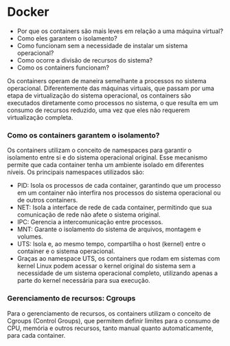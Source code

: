 # Docker
<p align="justify">
 
  * Por que os containers são mais leves em relação a uma máquina virtual?
  * Como eles garantem o isolamento?
  * Como funcionam sem a necessidade de instalar um sistema operacional?
  * Como ocorre a divisão de recursos do sistema?
  * Como os containers funcionam?
  
 Os containers operam de maneira semelhante a processos no sistema operacional. Diferentemente das máquinas virtuais, que passam por uma etapa de virtualização do sistema operacional, os containers são executados diretamente como processos no sistema, o que resulta em um consumo de recursos reduzido, uma vez que eles não requerem virtualização completa.

 ### Como os containers garantem o isolamento?
 Os containers utilizam o conceito de namespaces para garantir o isolamento entre si e do sistema operacional original. Esse mecanismo permite que cada container tenha um ambiente isolado em diferentes níveis. Os principais namespaces utilizados são:

  * PID: Isola os processos de cada container, garantindo que um processo em um container não interfira nos processos do sistema operacional ou de outros containers.
  * NET: Isola a interface de rede de cada container, permitindo que sua comunicação de rede não afete o sistema original.
  * IPC: Gerencia a intercomunicação entre processos.
  * MNT: Garante o isolamento do sistema de arquivos, montagem e volumes.
  * UTS: Isola e, ao mesmo tempo, compartilha o host (kernel) entre o container e o sistema operacional.
  * Graças ao namespace UTS, os containers que rodam em sistemas com kernel Linux podem acessar o kernel original do sistema sem a necessidade de um sistema operacional completo, utilizando apenas a parte do kernel necessária para sua execução.

 ### Gerenciamento de recursos: Cgroups
 Para o gerenciamento de recursos, os containers utilizam o conceito de Cgroups (Control Groups), que permitem definir limites para o consumo de CPU, memória e outros recursos, tanto manual quanto automaticamente, para cada container.</p>

